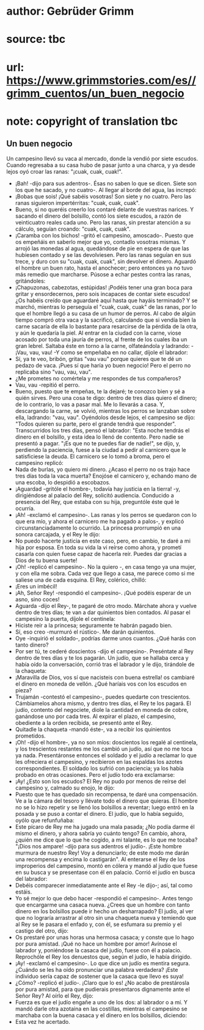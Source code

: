 # author: Gebrüder Grimm
# source: tbc
# url: https://www.grimmstories.com/es//grimm_cuentos/un_buen_negocio
# note: copyright of translation tbc

## Un buen negocio 

Un campesino llevó su vaca al mercado, donde la vendió por siete
escudos. Cuando regresaba a su casa hubo de pasar junto a una charca, y
ya desde lejos oyó croar las ranas: "¡cuak, cuak, cuak!".
- ¡Bah! -dijo para sus adentros-. Ésas no saben lo que se dicen. Siete
son los que he sacado, y no cuatro-. Al llegar al borde del agua, las
increpó:
- ¡Bobas que sois! ¡Qué sabéis vosotras! Son siete y no cuatro.
Pero las ranas siguieron impertérritas: "cuak, cuak, cuak".
- Bueno, si no queréis creerlo los contaré delante de vuestras narices.
Y sacando el dinero del bolsillo, contó los siete escudos, a razón de
veinticuatro reales cada uno. Pero las ranas, sin prestar atención a su
cálculo, seguían croando: "cuak, cuak, cuak".
- ¡Caramba con los bichos! -gritó el campesino, amoscado-. Puesto que os
empeñáis en saberlo mejor que yo, contadlo vosotras mismas.
Y arrojó las monedas al agua, quedándose de pie en espera de que las
hubiesen contado y se las devolviesen. Pero las ranas seguían en sus
trece, y duro con su "cuak, cuak, cuak", sin devolver el dinero.
Aguardó el hombre un buen rato, hasta el anochecer; pero entonces ya no
tuvo más remedio que marcharse. Púsose a echar pestes contra las ranas,
gritándoles:
- ¡Chapuzonas, cabezotas, estúpidas! ¡Podéis tener una gran boca para
gritar y ensordecernos, pero sois incapaces de contar siete escudos! ¿Os
habéis creído que aguardaré aquí hasta que hayáis terminado?
Y se marchó, mientras lo perseguía el "cuak, cuak, cuak" de las ranas,
por lo que el hombre llegó a su casa de un humor de perros.
Al cabo de algún tiempo compró otra vaca y la sacrificó, calculando que
si vendía bien la carne sacaría de ella lo bastante para resarcirse de
la pérdida de la otra, y aún le quedaría la piel. Al entrar en la ciudad
con la carne, viose acosado por toda una jauría de perros, al frente de
los cuales iba un gran lebrel. Saltaba éste en torno a la carne,
olfateándola y ladrando: -¡Vau, vau, vau! -Y como se empeñaba en no
callar, díjole el labrador:
- Sí, ya te veo, bribón, gritas "vau vau" porque quieres que te dé un
pedazo de vaca. ¡Pues sí que haría yo buen negocio!
Pero el perro no replicaba sino "vau, vau, vau".
- ¿Me prometes no comértela y me respondes de tus compañeros?
- Vau, vau -repitió el perro.
- Bueno, puesto que te empeñas, te la dejaré; te conozco bien y sé a
quién sirves. Pero una cosa te digo: dentro de tres días quiero el
dinero; de lo contrario, lo vas a pasar mal. Me lo llevarás a casa.
Y, descargando la carne, se volvió, mientras los perros se lanzaban
sobre ella, ladrando: "vau, vau". Oyéndolos desde lejos, el campesino
se dijo: "Todos quieren su parte, pero el grande tendrá que
responder".
Transcurridos los tres días, pensó el labrador: "Esta noche tendrás el
dinero en el bolsillo, y esta idea lo llenó de contento. Pero nadie se
presentó a pagar. "¡Es que no te puedes fiar de nadie!", se dijo, y,
perdiendo la paciencia, fuese a la ciudad a pedir al carnicero que le
satisficiese la deuda. El carnicero se lo tomó a broma, pero el
campesino replicó:
- Nada de burlas, yo quiero mi dinero. ¿Acaso el perro no os trajo hace
tres días toda la vaca muerta?
Enojóse el carnicero y, echando mano de una escoba, lo despidió a
escobazos.
- ¡Aguardad -gritóle el hombre-, todavía hay justicia en la tierra! -y,
dirigiéndose al palacio del Rey, solicitó audiencia.
Conducido a presencia del Rey, que estaba con su hija, preguntóle éste
qué le ocurría.
- ¡Ah! -exclamó el campesino-. Las ranas y los perros se quedaron con lo
que era mío, y ahora el carnicero me ha pagado a palos-, y explicó
circunstanciadamente lo ocurrido.
La princesa prorrumpió en una sonora carcajada, y el Rey le dijo:
- No puedo hacerte justicia en este caso, pero, en cambio, te daré a mi
hija por esposa. En toda su vida la vi reírse como ahora, y prometí
casarla con quien fuese capaz de hacerla reír. Puedes dar gracias a Dios
de tu buena suerte!
- ¡Oh! -replicó el campesino-. No la quiero -, en casa tengo ya una
mujer, y con ella me sobra. Cada vez que llego a casa, me parece como si
me saliese una de cada esquina.
El Rey, colérico, chilló:
- ¡Eres un imbécil!
- ¡Ah, Señor Rey! -respondió el campesino-. ¡Qué podéis esperar de un
asno, sino coces!
- Aguarda -dijo el Rey-, te pagaré de otro modo. Márchate ahora y vuelve
dentro de tres días; te van a dar quinientos bien contados.
Al pasar el campesino la puerta, díjole el centinela:
- Hiciste reír a la princesa; seguramente te habrán pagado bien.
- Sí, eso creo -murmuró el rústico-. Me darán quinientos.
- Oye -inquirió el soldado-, podrías darme unos cuantos. ¿Qué harás con
tanto dinero?
- Por ser tú, te cederé doscientos -dijo el campesino-. Preséntate al
Rey dentro de tres días y te los pagarán.
Un judío, que se hallaba cerca y había oído la conversación, corrió tras
el labrador y le dijo, tirándole de la chaqueta:
- ¡Maravilla de Dios, vos sí que nacisteis con buena estrella! os
cambiaré el dinero en moneda de vellón. ¿Qué haríais vos con los escudos
en pieza?
- Trujamán -contestó el campesino-, puedes quedarte con trescientos.
Cámbiamelos ahora mismo, y dentro tres días, el Rey te los pagará.
El judío, contento del negociete, diole la cantidad en moneda de cobre,
ganándose uno por cada tres. Al expirar el plazo, el campesino,
obediente a la orden recibida, se presentó ante el Rey.
- Quitadle la chaqueta -mandó éste-, va a recibir los quinientos
prometidos.
- ¡Oh! -dijo el hombre-, ya no son míos: doscientos los regalé al
centinela, y los trescientos restantes me los cambió un judío, así que
no me toca ya nada.
Presentáronse entonces el soldado y el judío a reclamar lo que les
ofreciera el campesino, y recibieron en las espaldas los azotes
correspondientes. El soldado los sufrió con paciencia; ya los había
probado en otras ocasiones. Pero el judío todo era exclamarse:
- ¡Ay! ¿Esto son los escudos?
El Rey no pudo por menos de reírse del campesino y, calmado su enojo, le
dijo:
- Puesto que te has quedado sin recompensa, te daré una compensación. Ve
a la cámara del tesoro y llévate todo el dinero que quieras.
El hombre no se lo hizo repetir y se llenó los bolsillos a reventar;
luego entró en la posada y se puso a contar el dinero. El judío, que lo
había seguido, oyólo que refunfuñaba:
- Este pícaro de Rey me ha jugado una mala pasada; ¿No podía darme él
mismo el dinero, y ahora sabría yo cuánto tengo? En cambio, ahora,
¿quién me dice que lo que he cogido, a mi talante, es lo que me tocaba?
"¡Dios nos ampare! -dijo para sus adentros el judío-. ¡Este hombre
murmura de nuestro Rey! Voy a denunciarlo; de este modo me darán una
recompensa y encima lo castigarán".
Al enterarse el Rey de los improperios del campesino, montó en cólera y
mandó al judío que fuese en su busca y se presentase con él en palacio.
Corrió el judío en busca del labrador:
- Debéis comparecer inmediatamente ante el Rey -le dijo-; así, tal como
estáis.
- Yo sé mejor lo que debo hacer -respondió el campesino-. Antes tengo
que encargarme una casaca nueva. ¿Crees que un hombre con tanto dinero
en los bolsillos puede ir hecho un desharrapado?
El judío, al ver que no lograría arrastrar al otro sin una chaqueta
nueva y temiendo que al Rey se le pasara el enfado y, con él, se
esfumara su premio y el castigo del otro, dijo:
- Os prestaré por unas horas una hermosa casaca; y conste que lo hago
por pura amistad. ¡Qué no hace un hombre por amor!
Avínose el labrador y, poniéndose la casaca del judío, fuese con él a
palacio. Reprochóle el Rey los denuestos que, según el judío, le había
dirigido.
- ¡Ay! -exclamó el campesino-. Lo que dice un judío es mentira segura.
¿Cuándo se les ha oído pronunciar una palabra verdadera? ¡Este individuo
sería capaz de sostener que la casaca que llevo es suya!
- ¿Cómo? -replicó el judío-. ¡Claro que lo es! ¿No acabo de prestárosla
por pura amistad, para que pudierais presentaros dignamente ante el
Señor Rey?
Al oírlo el Rey, dijo:
- Fuerza es que el judío engañe a uno de los dos: al labrador o a mí.
Y mandó darle otra azotaina en las costillas, mientras el campesino se
marchaba con la buena casaca y el dinero en los bolsillos, diciendo:
- Esta vez he acertado.
